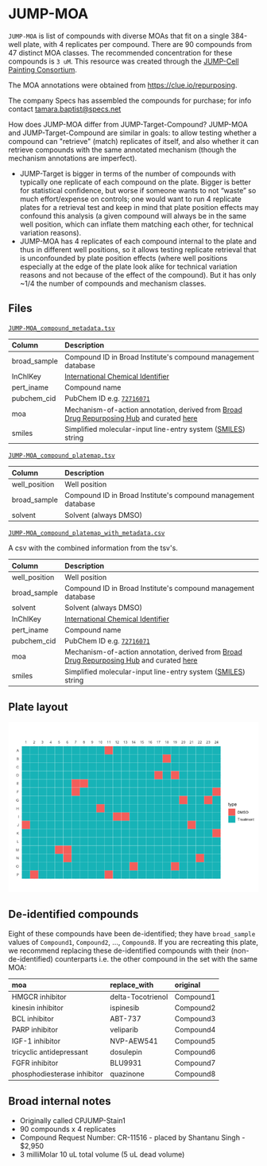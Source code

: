 # JUMP-MOA
`JUMP-MOA` is list of compounds with diverse MOAs that fit on a single 384-well plate, with 4 replicates per compound. 
There are 90 compounds from 47 distinct MOA classes. The recommended concentration for these compounds is `3 uM`. 
This resource was created through the [JUMP-Cell Painting Consortium](https://jump-cellpainting.broadinstitute.org/).

The MOA annotations were obtained from https://clue.io/repurposing.

The company Specs has assembled the compounds for purchase; for info contact tamara.baptist@specs.net

How does JUMP-MOA differ from JUMP-Target-Compound?
JUMP-MOA and JUMP-Target-Compound are similar in goals: to allow testing whether a compound can "retrieve" (match) replicates of itself, and also whether it can retrieve compounds with the same annotated mechanism (though the  mechanism annotations are imperfect).
* JUMP-Target is bigger in terms of the number of compounds with typically one replicate of each compound on the plate. Bigger is better for statistical confidence, but worse if someone wants to not “waste” so much effort/expense on controls; one would want to run 4 replicate plates for a retrieval test and keep in mind that plate position effects may confound this analysis (a given compound will always be in the same well position, which can inflate them matching each other, for technical variation reasons).
* JUMP-MOA has 4 replicates of each compound internal to the plate and thus in different well positions, so it allows testing replicate retrieval that is unconfounded by plate position effects (where well positions especially at the edge of the plate look alike for technical variation reasons and not because of the effect of the compound). But it has only ~1/4 the number of compounds and mechanism classes.

## Files

[`JUMP-MOA_compound_metadata.tsv`](JUMP-MOA_compound_metadata.tsv)

| Column | Description |
| :----- | :---------- |
| broad_sample | Compound ID in Broad Institute's compound management database |
| InChIKey | [International Chemical Identifier](https://en.wikipedia.org/wiki/International_Chemical_Identifier) |
| pert_iname | Compound name |
| pubchem_cid	 | PubChem ID e.g. [`72716071`](https://pubchem.ncbi.nlm.nih.gov/compound/72716071) |
| moa | Mechanism-of-action annotation, derived from [Broad Drug Repurposing Hub](https://clue.io/repurposing) and curated [here](https://github.com/broadinstitute/lincs-cell-painting/blob/master/metadata/moa/repurposing_info_external_moa_map_resolved.tsv) |
| smiles | Simplified molecular-input line-entry system ([SMILES](https://en.wikipedia.org/wiki/Simplified_molecular-input_line-entry_system)) string |

[`JUMP-MOA_compound_platemap.tsv`](JUMP-MOA_compound_metadata.tsv)

| Column | Description |
| :----- | :---------- |
| well_position | Well position |
| broad_sample | Compound ID in Broad Institute's compound management database |
| solvent | Solvent (always DMSO) |

[`JUMP-MOA_compound_platemap_with_metadata.csv`](JUMP-MOA_compound_platemap_with_metadata.csv)

A csv with the combined information from the tsv's.

| Column | Description |
| :----- | :---------- |
| well_position | Well position |
| broad_sample | Compound ID in Broad Institute's compound management database |
| solvent | Solvent (always DMSO) |
| InChIKey | [International Chemical Identifier](https://en.wikipedia.org/wiki/International_Chemical_Identifier) |
| pert_iname | Compound name |
| pubchem_cid	 | PubChem ID e.g. [`72716071`](https://pubchem.ncbi.nlm.nih.gov/compound/72716071) |
| moa | Mechanism-of-action annotation, derived from [Broad Drug Repurposing Hub](https://clue.io/repurposing) and curated [here](https://github.com/broadinstitute/lincs-cell-painting/blob/master/metadata/moa/repurposing_info_external_moa_map_resolved.tsv) |
| smiles | Simplified molecular-input line-entry system ([SMILES](https://en.wikipedia.org/wiki/Simplified_molecular-input_line-entry_system)) string |

## Plate layout

![Plate layout](layout.png)

## De-identified compounds

Eight of these compounds have been de-identified; they have `broad_sample` values of `Compound1`, `Compound2`, ..., `Compound8`.
If you are recreating this plate, we recommend replacing these de-identified compounds with their (non-de-identified) counterparts i.e. the other compound in the set with the same MOA:

|moa                         |replace_with      |original  |
|:---------------------------|:-----------------|:---------|
|HMGCR inhibitor             |delta-Tocotrienol |Compound1 |
|kinesin inhibitor           |ispinesib         |Compound2 |
|BCL inhibitor               |ABT-737           |Compound3 |
|PARP inhibitor              |veliparib         |Compound4 |
|IGF-1 inhibitor             |NVP-AEW541        |Compound5 |
|tricyclic antidepressant    |dosulepin         |Compound6 |
|FGFR inhibitor              |BLU9931           |Compound7 |
|phosphodiesterase inhibitor |quazinone         |Compound8 |

## Broad internal notes

- Originally called CPJUMP-Stain1
- 90 compounds x 4 replicates
- Compound Request Number: CR-11516 - placed by Shantanu Singh - $2,950
- 3 milliMolar 10 uL total volume (5 uL dead volume)

